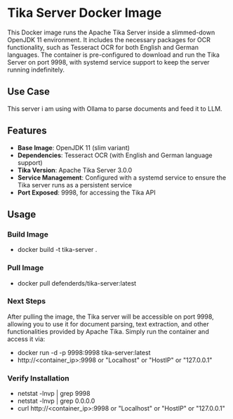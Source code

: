 # Tika Server Docker Image

This Docker image runs the Apache Tika Server inside a slimmed-down OpenJDK 11 environment. It includes the necessary packages for OCR functionality, such as Tesseract OCR for both English and German languages. The container is pre-configured to download and run the Tika Server on port 9998, with systemd service support to keep the server running indefinitely.

## Use Case
This server i am using with Ollama to parse documents and feed it to LLM.

## Features

- **Base Image**: OpenJDK 11 (slim variant)
- **Dependencies**: Tesseract OCR (with English and German language support)
- **Tika Version**: Apache Tika Server 3.0.0
- **Service Management**: Configured with a systemd service to ensure the Tika server runs as a persistent service
- **Port Exposed**: 9998, for accessing the Tika API

## Usage

### Build Image
- docker build -t tika-server .

### Pull Image
- docker pull defenderds/tika-server:latest

### Next Steps
After pulling the image, the Tika server will be accessible on port 9998, allowing you to use it for document parsing, text extraction, and other functionalities provided by Apache Tika. Simply run the container and access it via:
- docker run -d -p 9998:9998 tika-server:latest
- http://<container_ip>:9998 or "Localhost" or "HostIP" or "127.0.0.1"

### Verify Installation
- netstat -lnvp | grep 9998
- netstat -lnvp | grep 0.0.0.0
- curl http://<container_ip>:9998 or "Localhost" or "HostIP" or "127.0.0.1"


